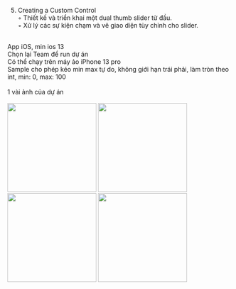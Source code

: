 5. Creating a Custom Control<br>
◦ Thiết kế và triển khai một dual thumb slider từ đầu.<br>
◦ Xử lý các sự kiện chạm và vẽ giao diện tùy chỉnh cho slider.<br>
<br>
App iOS, min ios 13<br/>
Chọn lại Team để run dự án<br/>
Có thể chạy trên máy ảo iPhone 13 pro<br/>
Sample cho phép kéo min max tự do, không giới hạn trái phải, làm tròn theo int, min: 0, max: 100<br/>
<br>
1 vài ảnh của dự án<br>
<br>
<img src="https://github.com/user-attachments/assets/adab48bb-51ce-43ed-8ab9-9f7d2b2002b6" width="200" />
<img src="https://github.com/user-attachments/assets/f9ca35e1-d6f0-4751-b3f6-85bf3d78fdc7" width="200" />
<img src="https://github.com/user-attachments/assets/ac3ded05-622c-4dfc-8978-16ea9c8957a8" width="200" />
<img src="https://github.com/user-attachments/assets/230fa5fb-a7f8-4376-b874-15327259b477" width="200" />
